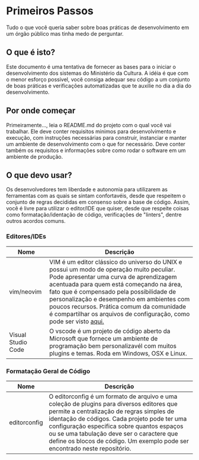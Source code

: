 # Primeiros Passos
Tudo o que você queria saber sobre boas práticas de desenvolvimento em um órgão público mas tinha medo de perguntar.

## O que é isto?
Este documento é uma tentativa de fornecer as bases para o iniciar o desenvolvimento dos sistemas do Ministério da Cultura. A idéia é que com o menor esforço possivel, você consiga adequar seu código a um conjunto de boas práticas e verificações automatizadas que te auxilie no dia a dia do desenvolvimento.

## Por onde começar
Primeiramente..., leia o README.md do projeto com o qual você vai trabalhar. Ele deve conter requisitos minimos para desenvolvimento e execução, com instruções necessárias para construir, instanciar e manter um ambiente de desenvolvimento com o que for necessário. Deve conter também os requisitos e informações sobre como rodar o software em um ambiente de produção.

## O que devo usar?
Os desenvolvedores tem liberdade e autonomia para utilizarem as ferramentas com as quais se sintam confortavéis, desde que respeitem o conjunto de regras decididas em consenso sobre a base de código. Assim, você é livre para utilizar o editor/IDE que quiser, desde que respeite coisas como formatação/identação de código, verificações de "linters", dentre outros acordos comuns.

### Editores/IDEs

Nome|Descrição
----|-----------
vim/neovim| VIM é um editor clássico do universo do UNIX e possui um modo de operação muito peculiar. Pode apresentar uma curva de aprendizagem acentuada para quem está começando na área, fato que é compensado pela possibilidade de personalização e desempenho em ambientes com poucos recursos. Prática comum da comunidade é compartilhar os arquivos de configuração, como pode ser visto [aqui.](https://gitlab.com/decko/dotfiles/raw/master/.config/nvim/init.vim)
Visual Studio Code| O vscode é um projeto de código aberto da Microsoft que fornece um ambiente de programação bem personalizavél com muitos plugins e temas. Roda em Windows, OSX e Linux.

### Formatação Geral de Código

Nome|Descrição
-----|----------
editorconfig| O editorconfig é um formato de arquivo e uma coleção de plugins para diversos editores que permite a centralização de regras simples de identação de códigos. Cada projeto pode ter uma configuração especifica sobre quantos espaços ou se uma tabulação deve ser o caractere que define os blocos de código. Um exemplo pode ser encontrado neste repositório.
